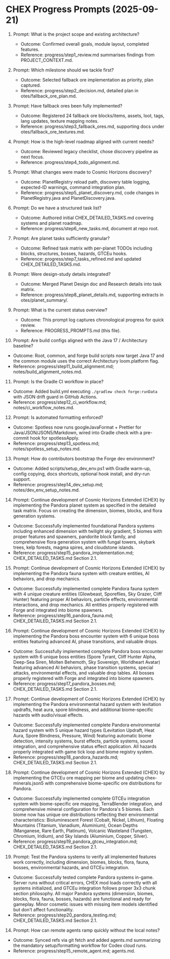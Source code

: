 # CHEX Progress Prompts (2025-09-21)

1. Prompt: What is the project scope and existing architecture?

   - Outcome: Confirmed overall goals, module layout, completed features.
   - Reference: progress/step1_review.md summarises findings from PROJECT_CONTEXT.md.

2. Prompt: Which milestone should we tackle first?

   - Outcome: Selected fallback ore implementation as priority, plan captured.
   - Reference: progress/step2_decision.md, detailed plan in
     otes/fallback_ore_plan.md.

3. Prompt: Have fallback ores been fully implemented?

   - Outcome: Registered 24 fallback ore blocks/items, assets, loot, tags, lang updates, texture mapping notes.
   - Reference: progress/step3_fallback_ores.md, supporting docs under
     otes/fallback_ore_textures.md.

4. Prompt: How is the high-level roadmap aligned with current needs?

   - Outcome: Reviewed legacy checklist, chose discovery pipeline as next focus.
   - Reference: progress/step4_todo_alignment.md.

5. Prompt: What changes were made to Cosmic Horizons discovery?

   - Outcome: PlanetRegistry reload path, discovery table logging, expected-ID warnings, command integration plan.
   - Reference: progress/step5_planet_discovery.md, code changes in PlanetRegistry.java and PlanetDiscovery.java.

6. Prompt: Do we have a structured task list?

   - Outcome: Authored initial CHEX_DETAILED_TASKS.md covering systems and planet roadmap.
   - Reference: progress/step6_new_tasks.md, document at repo root.

7. Prompt: Are planet tasks sufficiently granular?

   - Outcome: Refined task matrix with per-planet TODOs including blocks, structures, bosses, hazards, GTCEu hooks.
   - Reference: progress/step7_tasks_refined.md and updated CHEX_DETAILED_TASKS.md.

8. Prompt: Were design-study details integrated?

   - Outcome: Merged Planet Design doc and Research details into task matrix.
   - Reference: progress/step8_planet_details.md, supporting extracts in
     otes/planet_summary/.

9. Prompt: What is the current status overview?

   - Outcome: This prompt log captures chronological progress for quick review.
   - Reference: PROGRESS_PROMPTS.md (this file).

10. Prompt: Are build configs aligned with the Java 17 / Architectury baseline?

- Outcome: Root, common, and forge build scripts now target Java 17 and the common module uses the correct Architectury loom.platform flag.
- Reference: progress/step11_build_alignment.md; notes/build_alignment_notes.md.

11. Prompt: Is the Gradle CI workflow in place?

- Outcome: Added build.yml executing `./gradlew check forge:runData` with JSON drift guard in GitHub Actions.
- Reference: progress/step12_ci_workflow.md; notes/ci_workflow_notes.md.

12. Prompt: Is automated formatting enforced?

- Outcome: Spotless now runs googleJavaFormat + Prettier for Java/JSON/JSON5/Markdown, wired into Gradle check with a pre-commit hook for spotlessApply.
- Reference: progress/step13_spotless.md; notes/spotless_setup_notes.md.

13. Prompt: How do contributors bootstrap the Forge dev environment?

- Outcome: Added scripts/setup_dev_env.ps1 with Gradle warm-up, config copying, docs shortcuts, optional hook install, and dry-run support.
- Reference: progress/step14_dev_setup.md; notes/dev_env_setup_notes.md.

14. Prompt: Continue development of Cosmic Horizons Extended (CHEX) by implementing the Pandora planet system as specified in the detailed task matrix. Focus on creating the dimension, biomes, blocks, and flora generation systems.

- Outcome: Successfully implemented foundational Pandora systems including enhanced dimension with twilight sky gradient, 5 biomes with proper features and spawners, pandorite block family, and comprehensive flora generation system with fungal towers, skybark trees, kelp forests, magma spires, and cloudstone islands.
- Reference: progress/step15_pandora_implementation.md; CHEX_DETAILED_TASKS.md Section 2.1.

15. Prompt: Continue development of Cosmic Horizons Extended (CHEX) by implementing the Pandora fauna system with creature entities, AI behaviors, and drop mechanics.

- Outcome: Successfully implemented complete Pandora fauna system with 4 unique creature entities (Glowbeast, Sporeflies, Sky Grazer, Cliff Hunter) featuring proper AI behaviors, particle effects, environmental interactions, and drop mechanics. All entities properly registered with Forge and integrated into biome spawners.
- Reference: progress/step16_pandora_fauna.md; CHEX_DETAILED_TASKS.md Section 2.1.

16. Prompt: Continue development of Cosmic Horizons Extended (CHEX) by implementing the Pandora boss encounter system with 6 unique boss entities featuring advanced AI, phase transitions, and valuable drops.

- Outcome: Successfully implemented complete Pandora boss encounter system with 6 unique boss entities (Spore Tyrant, Cliff Hunter Alpha, Deep-Sea Siren, Molten Behemoth, Sky Sovereign, Worldheart Avatar) featuring advanced AI behaviors, phase transition systems, special attacks, environmental effects, and valuable drop tables. All bosses properly registered with Forge and integrated into biome spawners.
- Reference: progress/step17_pandora_bosses.md; CHEX_DETAILED_TASKS.md Section 2.1.

17. Prompt: Continue development of Cosmic Horizons Extended (CHEX) by implementing the Pandora environmental hazard system with levitation updrafts, heat aura, spore blindness, and additional biome-specific hazards with audio/visual effects.

- Outcome: Successfully implemented complete Pandora environmental hazard system with 5 unique hazard types (Levitation Updraft, Heat Aura, Spore Blindness, Pressure, Wind) featuring automatic biome detection, intensity systems, burst effects, particle systems, sound integration, and comprehensive status effect application. All hazards properly integrated with game tick loop and biome registry system.
- Reference: progress/step18_pandora_hazards.md; CHEX_DETAILED_TASKS.md Section 2.1.

18. Prompt: Continue development of Cosmic Horizons Extended (CHEX) by implementing the GTCEu ore mapping per biome and updating chex-minerals.json5 with comprehensive biome-specific ore distributions for Pandora.

- Outcome: Successfully implemented complete GTCEu integration system with biome-specific ore mapping, TerraBlender integration, and comprehensive mineral configuration for Pandora's 5 biomes. Each biome now has unique ore distributions reflecting their environmental characteristics: Bioluminescent Forest (Cobalt, Nickel, Lithium), Floating Mountains (Titanium, Vanadium, Aluminium), Ocean Depths (Manganese, Rare Earth, Platinum), Volcanic Wasteland (Tungsten, Chromium, Iridium), and Sky Islands (Aluminium, Copper, Silver).
- Reference: progress/step19_pandora_gtceu_integration.md; CHEX_DETAILED_TASKS.md Section 2.1.

19. Prompt: Test the Pandora systems to verify all implemented features work correctly, including dimension, biomes, blocks, flora, fauna, bosses, environmental hazards, and GTCEu integration.

- Outcome: Successfully tested complete Pandora systems in-game. Server runs without critical errors, CHEX mod loads correctly with all systems initialized, and GTCEu integration follows proper 3x3 chunk section philosophy. All major Pandora systems (dimension, biomes, blocks, flora, fauna, bosses, hazards) are functional and ready for gameplay. Minor cosmetic issues with missing item models identified but don't affect functionality.
- Reference: progress/step20_pandora_testing.md; CHEX_DETAILED_TASKS.md Section 2.1.
14. Prompt: How can remote agents ramp quickly without the local notes?
   - Outcome: Synced refs via git fetch and added agents.md summarizing the mandatory setup/formatting workflow for Codex cloud runs.
   - Reference: progress/step15_remote_agent.md; agents.md.
